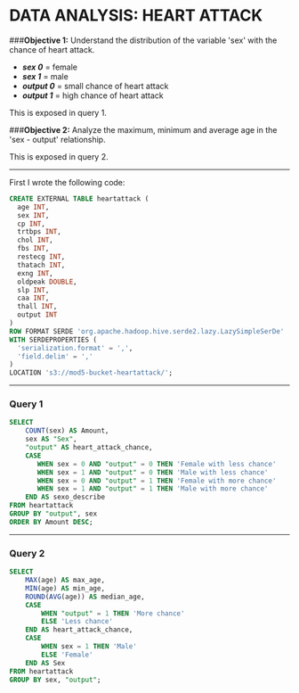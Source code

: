 # DATA ANALYSIS: HEART ATTACK


###**Objective 1:**
Understand the distribution of the variable 'sex' with the chance of heart attack.

- ***sex 0*** = female
- ***sex 1*** = male
- ***output 0*** = small chance of heart attack
- ***output 1*** = high chance of heart attack

This is exposed in query 1.

###**Objective 2:**
Analyze the maximum, minimum and average age in the 'sex - output' relationship.

This is exposed in query 2.

----

First I wrote the following code:
```sql
CREATE EXTERNAL TABLE heartattack (
  age INT,
  sex INT,
  cp INT,
  trtbps INT,
  chol INT,
  fbs INT,
  restecg INT,
  thatach INT,
  exng INT,
  oldpeak DOUBLE,
  slp INT,
  caa INT,
  thall INT,
  output INT
)
ROW FORMAT SERDE 'org.apache.hadoop.hive.serde2.lazy.LazySimpleSerDe'
WITH SERDEPROPERTIES (
  'serialization.format' = ',',
  'field.delim' = ','
)
LOCATION 's3://mod5-bucket-heartattack/';
```
----

### **Query 1**
```sql
SELECT 
    COUNT(sex) AS Amount, 
    sex AS "Sex", 
    "output" AS heart_attack_chance,
    CASE 
       WHEN sex = 0 AND "output" = 0 THEN 'Female with less chance'
       WHEN sex = 1 AND "output" = 0 THEN 'Male with less chance'
       WHEN sex = 0 AND "output" = 1 THEN 'Female with more chance'
       WHEN sex = 1 AND "output" = 1 THEN 'Male with more chance'
    END AS sexo_describe
FROM heartattack
GROUP BY "output", sex
ORDER BY Amount DESC;
```
----
### Query 2

```sql
SELECT 
    MAX(age) AS max_age, 
    MIN(age) AS min_age, 
    ROUND(AVG(age)) AS median_age,
    CASE 
        WHEN "output" = 1 THEN 'More chance'
        ELSE 'Less chance'
    END AS heart_attack_chance,
    CASE 
        WHEN sex = 1 THEN 'Male'
        ELSE 'Female'
    END AS Sex
FROM heartattack
GROUP BY sex, "output";
```
